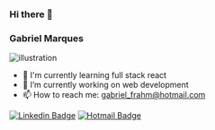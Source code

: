 ### Hi there 👋

<!--
**Gabrielfrahm/Gabrielfrahm** is a ✨ _special_ ✨ repository because its `README.md` (this file) appears on your GitHub profile.

Here are some ideas to get you started:

- 🔭 I’m currently working on ...
- 🌱 I’m currently learning ...
- 👯 I’m looking to collaborate on ...
- 🤔 I’m looking for help with ...
- 💬 Ask me about ...
- 📫 How to reach me: ...
- 😄 Pronouns: ...
- ⚡ Fun fact: ...
-->
### Gabriel Marques                                                
![illustration](https://user-images.githubusercontent.com/49403676/89683441-ec725580-d8ce-11ea-8d63-340696f033f4.png)
- 🌱 I'm currently learning full stack react
- 🔭 I’m currently working on web development
- 📫 How to reach me: gabriel_frahm@hotmail.com


[![Linkedin Badge](https://img.shields.io/badge/-GabrielMarques-blue?style=for-the-badge&logo=Linkedin&logoColor=white&link=https://www.linkedin.com/in/gabriel-frahm-06101b170/)](https://www.linkedin.com/in/gabriel-frahm-06101b170/)
[![Hotmail Badge](https://img.shields.io/badge/-gabriel_frahm@hotmail.com-blue?style=for-the-badge&logo=Hotmail&logoColor=white&link=mailto:gabriel_frahm@hotmail.com)](mailto:gabriel_frahm@hotmail.com)

